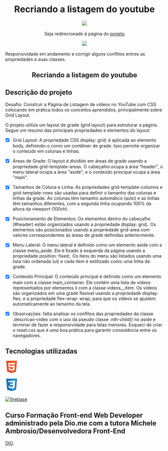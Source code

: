  
 <p> <h1 align="center">Recriando a listagem do youtube</h1></p>
 
 
 <p align="center">
    <img width="700" src="https://github-production-user-asset-6210df.s3.amazonaws.com/102911341/238186464-30e2e7df-a644-42e3-9ce0-c0b8981f15c8.png">
</p>

<p align="center">Seja redirecionado à página do 
<a href="https://css-listagem-youtube-grid.suellensouza.repl.co/" target="_blank">projeto</a></p>

<p align="center">
    <img src="http://img.shields.io/static/v1?label=STATUS&message=EM%20DESENVOLVIMENTO&color=GREEN&style=for-the-badge"/> 
    <br>
</p>Responsividade em andamento e corrigir alguns conflitos entres as propriedades e suas classes.


<p> <h2 align="center">Recriando a listagem do youtube</h2></p>

## Descrição do projeto 

<p align="justify">

 Desafio: Construir a Página de Listagem de vídeos no YouTube com CSS colocando em prática todos os conceitos aprendidos, principalmente sobre Grid Layout.

 O  projeto utiliza um layout de grade (grid layout) para estruturar a página. Segue um resumo das principais propriedades e elementos do layout:


- [x] Grid Layout: A propriedade CSS display: grid; é aplicada ao elemento body, definindo-o como um contêiner de grade. Isso permite organizar o conteúdo em colunas e linhas.

- [x] Áreas de Grade: O layout é dividido em áreas de grade usando a propriedade grid-template-areas. O cabeçalho ocupa a área "header", o menu lateral ocupa a área "aside", e o conteúdo principal ocupa a área "main".

- [x] Tamanhos de Coluna e Linha: As propriedades grid-template-columns e grid-template-rows são usadas para definir o tamanho das colunas e linhas da grade. As colunas têm tamanho automático (auto) e as linhas têm tamanhos diferentes, com a segunda linha ocupando 100% da altura da viewport (100vh).

- [x] Posicionamento de Elementos: Os elementos dentro do cabeçalho (#header) estão organizados usando a propriedade display: grid;. Os elementos são posicionados usando a propriedade grid-area com valores correspondentes às áreas de grade definidas anteriormente.

- [x] Menu Lateral: O menu lateral é definido como um elemento aside com a classe menu_aside. Ele é fixado à esquerda da página usando a propriedade position: fixed;. Os itens do menu são listados usando uma lista não ordenada (ul) e cada item é estilizado como uma linha da grade.

- [x] Conteúdo Principal: O conteúdo principal é definido como um elemento main com a classe main_container. Ele contém uma lista de vídeos representados por elementos li com a classe videos__item. Os vídeos são organizados em uma grade flexível usando a propriedade display: flex; e a propriedade flex-wrap: wrap; para que os vídeos se ajustem automaticamente ao tamanho da tela.

- [x] Observações: falta analisar os conflitos das propriedades da classe .descricao-video com o uso da pseudo classe :nth-child() no aside e terminar de fazer a responsividade para telas menores.
Esqueci de criar o reset.css que é uma boa prática para garantir consistência entre os navegadores.


###

## Tecnologias utilizadas

<a href="#" target="_blank"> <img src="https://raw.githubusercontent.com/devicons/devicon/master/icons/html5/html5-original.svg" alt="html" width="40" height="40"/> </a> 

<a href="#" target="_blank"> <img src="https://raw.githubusercontent.com/devicons/devicon/master/icons/css3/css3-original.svg" alt="css" width="40" height="40"/> </a> 

<a href="#" target="_blank"> <img src="https://camo.githubusercontent.com/ee5225ba7c4338f1a1c10121ec32c396e1a4a2f5b0b58b6afd6d5c56ff5d6196/68747470733a2f2f63646e2e6a7364656c6976722e6e65742f67682f64657669636f6e732f64657669636f6e2f69636f6e732f7673636f64652f7673636f64652d6f726967696e616c2d776f72646d61726b2e737667" alt="firebase" width="40" height="40"/> </a>

###


## Curso Formação Front-end Web Developer administrado pela Dio.me com a tutora Michele Ambrosio/Desenvolvedora Front-End

 [DIO](https://www.dio.me/).